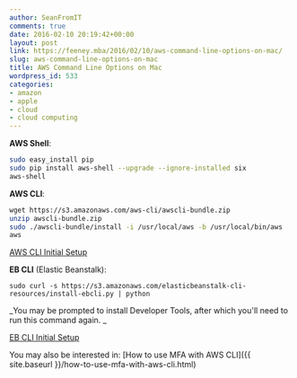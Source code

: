```yaml
---
author: SeanFromIT
comments: true
date: 2016-02-10 20:19:42+00:00
layout: post
link: https://feeney.mba/2016/02/10/aws-command-line-options-on-mac/
slug: aws-command-line-options-on-mac
title: AWS Command Line Options on Mac
wordpress_id: 533
categories:
- amazon
- apple
- cloud
- cloud computing
---
```


**AWS Shell**:

```bash
sudo easy_install pip
sudo pip install aws-shell --upgrade --ignore-installed six
aws-shell
```

**AWS CLI**:

```bash
wget https://s3.amazonaws.com/aws-cli/awscli-bundle.zip
unzip awscli-bundle.zip
sudo ./awscli-bundle/install -i /usr/local/aws -b /usr/local/bin/aws
aws
```

[AWS CLI Initial Setup](http://docs.aws.amazon.com/cli/latest/userguide/cli-chap-getting-started.html)

**EB CLI** (Elastic Beanstalk):


`sudo curl -s https://s3.amazonaws.com/elasticbeanstalk-cli-resources/install-ebcli.py | python`


_You may be prompted to install Developer Tools, after which you'll need to run this command again. _

[EB CLI Initial Setup](http://docs.aws.amazon.com/elasticbeanstalk/latest/dg/eb-cli3-configuration.html)

You may also be interested in: [How to use MFA with AWS CLI]({{ site.baseurl }}/how-to-use-mfa-with-aws-cli.html)
